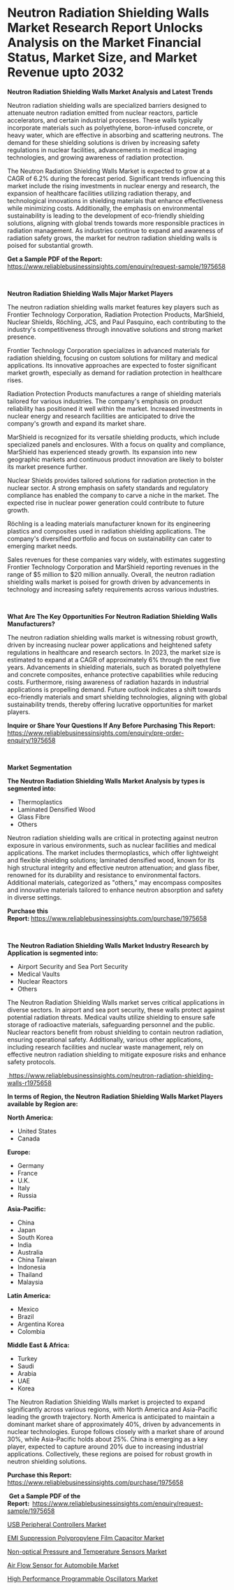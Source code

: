 <p><h1>Neutron Radiation Shielding Walls Market Research Report Unlocks Analysis on the Market Financial Status, Market Size, and Market Revenue upto 2032</h1></p><p><strong>Neutron Radiation Shielding Walls Market Analysis and Latest Trends</strong></p>
<p><p>Neutron radiation shielding walls are specialized barriers designed to attenuate neutron radiation emitted from nuclear reactors, particle accelerators, and certain industrial processes. These walls typically incorporate materials such as polyethylene, boron-infused concrete, or heavy water, which are effective in absorbing and scattering neutrons. The demand for these shielding solutions is driven by increasing safety regulations in nuclear facilities, advancements in medical imaging technologies, and growing awareness of radiation protection.</p><p>The Neutron Radiation Shielding Walls Market is expected to grow at a CAGR of 6.2% during the forecast period. Significant trends influencing this market include the rising investments in nuclear energy and research, the expansion of healthcare facilities utilizing radiation therapy, and technological innovations in shielding materials that enhance effectiveness while minimizing costs. Additionally, the emphasis on environmental sustainability is leading to the development of eco-friendly shielding solutions, aligning with global trends towards more responsible practices in radiation management. As industries continue to expand and awareness of radiation safety grows, the market for neutron radiation shielding walls is poised for substantial growth.</p></p>
<p><strong>Get a Sample PDF of the Report:&nbsp;</strong> <a href="https://www.reliablebusinessinsights.com/enquiry/request-sample/1975658?utm_campaign=1091&utm_medium=2&utm_source=Github&utm_content=ia&utm_term=13022025&utm_id=neutron-radiation-shielding-walls">https://www.reliablebusinessinsights.com/enquiry/request-sample/1975658</a></p>
<p>&nbsp;</p>
<p><strong>Neutron Radiation Shielding Walls Major Market Players</strong></p>
<p><p>The neutron radiation shielding walls market features key players such as Frontier Technology Corporation, Radiation Protection Products, MarShield, Nuclear Shields, Röchling, JCS, and Paul Pasquino, each contributing to the industry's competitiveness through innovative solutions and strong market presence.</p><p>Frontier Technology Corporation specializes in advanced materials for radiation shielding, focusing on custom solutions for military and medical applications. Its innovative approaches are expected to foster significant market growth, especially as demand for radiation protection in healthcare rises.</p><p>Radiation Protection Products manufactures a range of shielding materials tailored for various industries. The company's emphasis on product reliability has positioned it well within the market. Increased investments in nuclear energy and research facilities are anticipated to drive the company's growth and expand its market share.</p><p>MarShield is recognized for its versatile shielding products, which include specialized panels and enclosures. With a focus on quality and compliance, MarShield has experienced steady growth. Its expansion into new geographic markets and continuous product innovation are likely to bolster its market presence further.</p><p>Nuclear Shields provides tailored solutions for radiation protection in the nuclear sector. A strong emphasis on safety standards and regulatory compliance has enabled the company to carve a niche in the market. The expected rise in nuclear power generation could contribute to future growth.</p><p>Röchling is a leading materials manufacturer known for its engineering plastics and composites used in radiation shielding applications. The company's diversified portfolio and focus on sustainability can cater to emerging market needs.</p><p>Sales revenues for these companies vary widely, with estimates suggesting Frontier Technology Corporation and MarShield reporting revenues in the range of $5 million to $20 million annually. Overall, the neutron radiation shielding walls market is poised for growth driven by advancements in technology and increasing safety requirements across various industries.</p></p>
<p>&nbsp;</p>
<p><strong>What Are The Key Opportunities For Neutron Radiation Shielding Walls Manufacturers?</strong></p>
<p><p>The neutron radiation shielding walls market is witnessing robust growth, driven by increasing nuclear power applications and heightened safety regulations in healthcare and research sectors. In 2023, the market size is estimated to expand at a CAGR of approximately 6% through the next five years. Advancements in shielding materials, such as borated polyethylene and concrete composites, enhance protective capabilities while reducing costs. Furthermore, rising awareness of radiation hazards in industrial applications is propelling demand. Future outlook indicates a shift towards eco-friendly materials and smart shielding technologies, aligning with global sustainability trends, thereby offering lucrative opportunities for market players.</p></p>
<p><strong>Inquire or Share Your Questions If Any Before Purchasing This Report:</strong> <a href="https://www.reliablebusinessinsights.com/enquiry/pre-order-enquiry/1975658?utm_campaign=1091&utm_medium=2&utm_source=Github&utm_content=ia&utm_term=13022025&utm_id=neutron-radiation-shielding-walls">https://www.reliablebusinessinsights.com/enquiry/pre-order-enquiry/1975658</a></p>
<p>&nbsp;</p>
<p><strong>Market Segmentation</strong></p>
<p><strong>The Neutron Radiation Shielding Walls Market Analysis by types is segmented into:</strong></p>
<p><ul><li>Thermoplastics</li><li>Laminated Densified Wood</li><li>Glass Fibre</li><li>Others</li></ul></p>
<p><p>Neutron radiation shielding walls are critical in protecting against neutron exposure in various environments, such as nuclear facilities and medical applications. The market includes thermoplastics, which offer lightweight and flexible shielding solutions; laminated densified wood, known for its high structural integrity and effective neutron attenuation; and glass fiber, renowned for its durability and resistance to environmental factors. Additional materials, categorized as "others," may encompass composites and innovative materials tailored to enhance neutron absorption and safety in diverse settings.</p></p>
<p><strong>Purchase this Report:&nbsp;</strong><a href="https://www.reliablebusinessinsights.com/purchase/1975658?utm_campaign=1091&utm_medium=2&utm_source=Github&utm_content=ia&utm_term=13022025&utm_id=neutron-radiation-shielding-walls">https://www.reliablebusinessinsights.com/purchase/1975658</a></p>
<p>&nbsp;</p>
<p><strong>The Neutron Radiation Shielding Walls Market Industry Research by Application is segmented into:</strong></p>
<p><ul><li>Airport Security and Sea Port Security</li><li>Medical Vaults</li><li>Nuclear Reactors</li><li>Others</li></ul></p>
<p><p>The Neutron Radiation Shielding Walls market serves critical applications in diverse sectors. In airport and sea port security, these walls protect against potential radiation threats. Medical vaults utilize shielding to ensure safe storage of radioactive materials, safeguarding personnel and the public. Nuclear reactors benefit from robust shielding to contain neutron radiation, ensuring operational safety. Additionally, various other applications, including research facilities and nuclear waste management, rely on effective neutron radiation shielding to mitigate exposure risks and enhance safety protocols.</p></p>
<p><a href="https://www.reliablebusinessinsights.com/neutron-radiation-shielding-walls-r1975658?utm_campaign=1091&utm_medium=2&utm_source=Github&utm_content=ia&utm_term=13022025&utm_id=neutron-radiation-shielding-walls">&nbsp;https://www.reliablebusinessinsights.com/neutron-radiation-shielding-walls-r1975658</a></p>
<p><strong>In terms of Region, the Neutron Radiation Shielding Walls Market Players available by Region are:</strong></p>
<p>
    <p> <strong> North America: </strong>
        <ul>
            <li>United States</li>
            <li>Canada</li>
        </ul>
        </p> 
    <p> <strong> Europe: </strong>
        <ul>
            <li>Germany</li>
            <li>France</li>
            <li>U.K.</li>
            <li>Italy</li>
            <li>Russia</li>
        </ul>
        </p> 
    <p> <strong> Asia-Pacific: </strong>
        <ul>
            <li>China</li>
            <li>Japan</li>
            <li>South Korea</li>
            <li>India</li>
            <li>Australia</li>
            <li>China Taiwan</li>
            <li>Indonesia</li>
            <li>Thailand</li>
            <li>Malaysia</li>
        </ul>
        </p> 
    <p> <strong> Latin America: </strong>
        <ul>
            <li>Mexico</li>
            <li>Brazil</li>
            <li>Argentina Korea</li>
            <li>Colombia</li>
        </ul>
        </p> 
    <p> <strong> Middle East & Africa: </strong>
        <ul>
            <li>Turkey</li>
            <li>Saudi</li>
            <li>Arabia</li>
            <li>UAE</li>
            <li>Korea</li>
        </ul>
    </p>
    </p>
<p><p>The Neutron Radiation Shielding Walls market is projected to expand significantly across various regions, with North America and Asia-Pacific leading the growth trajectory. North America is anticipated to maintain a dominant market share of approximately 40%, driven by advancements in nuclear technologies. Europe follows closely with a market share of around 30%, while Asia-Pacific holds about 25%. China is emerging as a key player, expected to capture around 20% due to increasing industrial applications. Collectively, these regions are poised for robust growth in neutron shielding solutions.</p></p>
<p><strong>Purchase this Report: </strong><a href="https://www.reliablebusinessinsights.com/purchase/1975658?utm_campaign=1091&utm_medium=2&utm_source=Github&utm_content=ia&utm_term=13022025&utm_id=neutron-radiation-shielding-walls">https://www.reliablebusinessinsights.com/purchase/1975658</a></p>
<p>&nbsp;<strong>Get a Sample PDF of the Report:&nbsp;&nbsp;</strong><a href="https://www.reliablebusinessinsights.com/enquiry/request-sample/1975658?utm_campaign=1091&utm_medium=2&utm_source=Github&utm_content=ia&utm_term=13022025&utm_id=neutron-radiation-shielding-walls">https://www.reliablebusinessinsights.com/enquiry/request-sample/1975658</a></p>
<p><strong></strong></p>
<p><p><a href="https://github.com/briandahm87/Market-Research-Report-List-1/blob/main/usb-peripheral-controllers-market.md?utm_campaign=1091&utm_medium=2&utm_source=Github&utm_content=ia&utm_term=13022025&utm_id=neutron-radiation-shielding-walls">USB Peripheral Controllers Market</a></p><p><a href="https://github.com/hneefdelwyn/Market-Research-Report-List-1/blob/main/emi-suppression-polypropylene-film-capacitor-market.md?utm_campaign=1091&utm_medium=2&utm_source=Github&utm_content=ia&utm_term=13022025&utm_id=neutron-radiation-shielding-walls">EMI Suppression Polypropylene Film Capacitor Market</a></p><p><a href="https://github.com/felishtimoti/Market-Research-Report-List-1/blob/main/non-optical-pressure-and-temperature-sensors-market.md?utm_campaign=1091&utm_medium=2&utm_source=Github&utm_content=ia&utm_term=13022025&utm_id=neutron-radiation-shielding-walls">Non-optical Pressure and Temperature Sensors Market</a></p><p><a href="https://github.com/popupioo/Market-Research-Report-List-1/blob/main/air-flow-sensor-for-automobile-market.md?utm_campaign=1091&utm_medium=2&utm_source=Github&utm_content=ia&utm_term=13022025&utm_id=neutron-radiation-shielding-walls">Air Flow Sensor for Automobile Market</a></p><p><a href="https://github.com/muhjanaidu/Market-Research-Report-List-1/blob/main/high-performance-programmable-oscillators-market.md?utm_campaign=1091&utm_medium=2&utm_source=Github&utm_content=ia&utm_term=13022025&utm_id=neutron-radiation-shielding-walls">High Performance Programmable Oscillators Market</a></p></p>